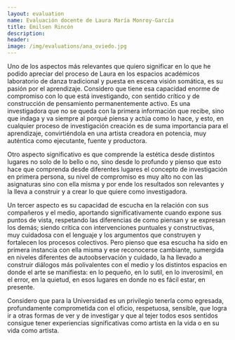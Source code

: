 ```yaml
---
layout: evaluation
name: Evaluación docente de Laura María Monroy-García
title: Emilsen Rincón
description:
header:
image: /img/evaluations/ana_oviedo.jpg
---
```


Uno de los aspectos m&aacute;s relevantes que quiero significar en lo que he podido apreciar del proceso de Laura en los espacios acad&eacute;micos laboratorio de danza tradicional y puesta en escena visi&oacute;n som&aacute;tica, es su pasi&oacute;n por el aprendizaje. Considero que tiene esa capacidad enorme de compromiso con lo que est&aacute; investigando, con sentido cr&iacute;tico y de construcci&oacute;n de pensamiento permanentemente activo. Es una investigadora que no se queda con la primera informaci&oacute;n que recibe, sino que indaga y va siempre al porqu&eacute; piensa y act&uacute;a como lo hace, y esto, en cualquier proceso de investigaci&oacute;n creaci&oacute;n es de suma importancia para el aprendizaje, convirti&eacute;ndola en una artista creadora en potencia, muy aut&eacute;ntica como ejecutante, fuente y productora. &nbsp;&nbsp;

Otro aspecto significativo es que comprende la est&eacute;tica desde distintos lugares no solo de lo bello o no, sino desde lo profundo y pienso que esto hace que comprenda desde diferentes lugares el concepto de investigaci&oacute;n en primera persona, su nivel de compromiso es muy alto no con las asignaturas sino con ella misma y por ende los resultados son relevantes y la lleva a construir y a crear lo que quiere como investigadora.

Un tercer aspecto es su capacidad de escucha en la relaci&oacute;n con sus compa&ntilde;eros y el medio, aportando significativamente cuando expone sus puntos de vista, respetando las diferencias de como piensan y se expresan los dem&aacute;s; siendo cr&iacute;tica con intervenciones puntuales y constructivas, muy cuidadosa con el lenguaje y los argumentos que construyen y fortalecen los procesos colectivos. Pero pienso que esa escucha ha sido en primera instancia con ella misma y ese reconocerse cambiante, sumergida en niveles diferentes de autoobservaci&oacute;n y cuidado, la ha llevado a construir di&aacute;logos m&aacute;s polivalentes con el medio y los distintos espacios en donde el arte se manifiesta: en lo peque&ntilde;o, en lo sutil, en lo inveros&iacute;mil, en el error, en la quietud, en esos lugares en donde no es f&aacute;cil estar, en presente.

Considero que para la Universidad es un privilegio tenerla como egresada, profundamente comprometida con el oficio, respetuosa, sensible, que logra ir a otras formas de ver y de investigar y que al tejer todos esos sentidos consigue tener experiencias significativas como artista en la vida o en su vida como artista.